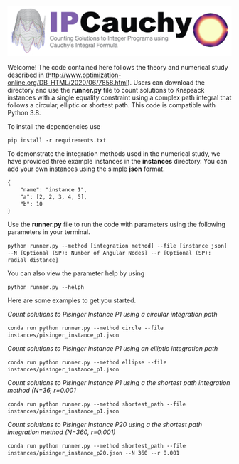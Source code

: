 ![Screenshot](ipcauchy.jpeg)


Welcome! The code contained here follows the theory and numerical study described in (http://www.optimization-online.org/DB_HTML/2020/06/7858.html). Users can download the directory and use the **runner.py** file to count solutions to Knapsack instances with a single equality constraint using a complex path integral that follows a circular, elliptic or shortest path. This code is compatible with Python 3.8.

To install the dependencies use

```
pip install -r requirements.txt
```

To demonstrate the integration methods used in the numerical study, we have provided three example instances in the **instances** directory. You can add your own instances using the simple **json** format. 

```
{
    "name": "instance 1",
    "a": [2, 2, 3, 4, 5],
    "b": 10
}

```

Use the **runner.py** file to run the code with parameters using the following parameters in your terminal.

```
python runner.py --method [integration method] --file [instance json] --N [Optional (SP): Number of Angular Nodes] --r [Optional (SP): radial distance]
```

You can also view the parameter help by using

```
python runner.py --helph
```

Here are some examples to get you started.

*Count solutions to Pisinger Instance P1 using a circular integration path*
```
conda run python runner.py --method circle --file instances/pisinger_instance_p1.json
```

*Count solutions to Pisinger Instance P1 using an elliptic integration path*
```
conda run python runner.py --method ellipse --file instances/pisinger_instance_p1.json
```

*Count solutions to Pisinger Instance P1 using a the shortest path integration method (N=36, r=0.001*
```
conda run python runner.py --method shortest_path --file instances/pisinger_instance_p1.json
```

*Count solutions to Pisinger Instance P20 using a the shortest path integration method (N=360, r=0.001)*
```
conda run python runner.py --method shortest_path --file instances/pisinger_instance_p20.json --N 360 --r 0.001
```